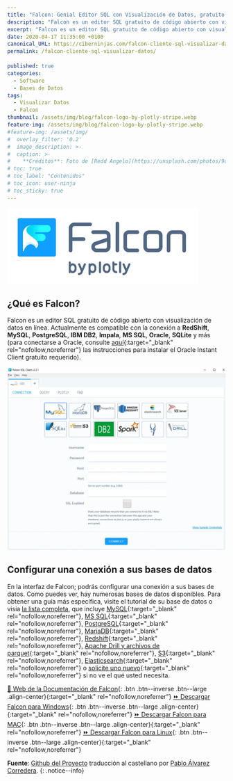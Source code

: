 ```yaml
---
title: "Falcon: Genial Editor SQL con Visualización de Datos, gratuito y de código abierto"
description: "Falcon es un editor SQL gratuito de código abierto con visualización de datos en línea. Actualmente es compatible con la conexión a RedShift, MySQL, PostgreSQL, IBM DB2, Impala, MS SQL, Oracle, SQLite y más"
excerpt: "Falcon es un editor SQL gratuito de código abierto con visualización de datos en línea. Actualmente es compatible con la conexión a RedShift, MySQL, PostgreSQL, IBM DB2, Impala, MS SQL, Oracle, SQLite y más"
date: 2020-04-17 11:35:00 +0100
canonical_URL: https://ciberninjas.com/falcon-cliente-sql-visualizar-datos/
permalink: /falcon-cliente-sql-visualizar-datos/

published: true
categories:
  - Software
  - Bases de Datos
tags:
  - Visualizar Datos
  - Falcon
thumbnail: /assets/img/blog/falcon-logo-by-plotly-stripe.webp
feature-img: /assets/img/blog/falcon-logo-by-plotly-stripe.webp
#feature-img: /assets/img/
#  overlay_filter: '0.2'
#  image_description: >-
#  caption: >-
#    **Créditos**: Foto de [Redd Angelo](https://unsplash.com/photos/9o8YdYGTT64) en [Unsplash](https://unsplash.com/@reddangelo)
# toc: true
# toc_label: "Contenidos"
# toc_icon: user-ninja
# toc_sticky: true
---
```


![Falcon: Genial Editor SQL con Visualización de Datos, gratuito y código abierto](/assets/img/blog/falcon-logo-by-plotly-stripe.webp "Falcon: Genial Editor SQL con Visualización de Datos, gratuito y código abierto")

## **¿Qué es Falcon?**

Falcon es un editor SQL gratuito de código abierto con visualización de datos en línea. Actualmente es compatible con la conexión a **RedShift**, **MySQL**, **PostgreSQL**, **IBM DB2**, **Impala**, **MS SQL**, **Oracle**, **SQLite** y más (para conectarse a Oracle, consulte [aquí](https://github.com/plotly/falcon-sql-client/blob/master/ORACLE.md){:target="_blank" rel="nofollow,noreferrer"} las instrucciones para instalar el Oracle Instant Client gratuito requerido).

![](../assets/img/blog/falcon-1.webp)

## **Configurar una conexión a sus bases de datos**

En la interfaz de Falcon; podrás configurar una conexión a sus bases de datos. Como puedes ver, hay numerosas bases de datos disponibles. Para obtener una guía más específica, visite el tutorial de su base de datos o visia [la lista completa](https://help.plot.ly/database-connectors/), que incluye [MySQL](https://help.plot.ly/database-connectors/mysql/){:target="_blank" rel="nofollow,noreferrer"}, [MS SQL](https://help.plot.ly/database-connectors/mssql/){:target="_blank" rel="nofollow,noreferrer"}, [PostgreSQL](https://help.plot.ly/database-connectors/postgres/){:target="_blank" rel="nofollow,noreferrer"}, [MariaDB](https://help.plot.ly/database-connectors/mariadb/){:target="_blank" rel="nofollow,noreferrer"}, [Redshift](https://help.plot.ly/database-connectors/redshift/){:target="_blank" rel="nofollow,noreferrer"}, [Apache Drill y archivos de parquet](https://help.plot.ly/database-connectors/apache-drill/){:target="_blank" rel="nofollow,noreferrer"}, [S3](https://help.plot.ly/database-connectors/s3/){:target="_blank" rel="nofollow,noreferrer"}, [Elasticsearch](https://help.plot.ly/database-connectors/elasticsearch/){:target="_blank" rel="nofollow,noreferrer"} o [solicite uno nuevo](https://plotly.typeform.com/to/KUiCSl){:target="_blank" rel="nofollow,noreferrer"} si no ve el qué usted necesita.

[📄 Web de la Documentación de Falcon](https://plotly.com/chart-studio-help/database-connectors/personal-login/ "Documentación Oficial de Falcon"){: .btn .btn--inverse .btn--large .align-center}{:target="_blank" rel="nofollow,noreferrer"}
[⏩ Descargar Falcon para Windows](https://github.com/plotly/falcon/releases/download/v4.1.0/win-falcon-v4.1.0.zip "Descargar el Cliente SQL de Falcon para Windows"){: .btn .btn--inverse .btn--large .align-center}{:target="_blank" rel="nofollow,noreferrer"}
[⏩ Descargar Falcon para MAC](https://github.com/plotly/falcon/releases/download/v4.1.0/mac-falcon-v4.1.0.zip "Descargar el Cliente SQL de Falcon para MAC"){: .btn .btn--inverse .btn--large .align-center}{:target="_blank" rel="nofollow,noreferrer"}
[⏩ Descargar Falcon para Linux](https://github.com/plotly/falcon/releases "Descargar el Cliente SQL de Falcon para Linux"){: .btn .btn--inverse .btn--large .align-center}{:target="_blank" rel="nofollow,noreferrer"}

**Fuente**\: [Github del Proyecto](https://github.com/plotly/falcon "Página del código fuente del proyecto del cliente SQL Falcon en Github") traducci&oacute;n al castellano por [Pablo &Aacute;lvarez Corredera](https://kutt.it/ciberninjast).
{: .notice--info}
